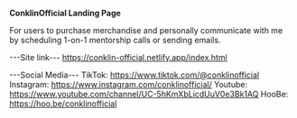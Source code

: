 **ConklinOfficial Landing Page**

For users to purchase merchandise and personally communicate with me by scheduling 1-on-1 mentorship calls or sending emails.

---Site link---
https://conklin-official.netlify.app/index.html

---Social Media---
TikTok: https://www.tiktok.com/@conklinofficial
Instagram: https://www.instagram.com/conklinofficial/
Youtube: https://www.youtube.com/channel/UC-5hKmXbLicdUuV0e3Bk1AQ
HooBe: https://hoo.be/conklinofficial
